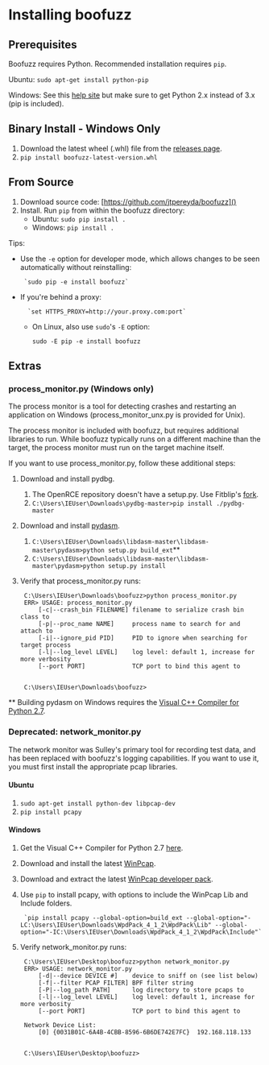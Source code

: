 Installing boofuzz
==================

Prerequisites
-------------
Boofuzz requires Python. Recommended installation requires `pip`.

Ubuntu: `sudo apt-get install python-pip`

Windows: See this [help site](http://www.howtogeek.com/197947/how-to-install-python-on-windows/)
but make sure to get Python 2.x instead of 3.x (pip is included).

Binary Install - Windows Only
-----------------------------

1. Download the latest wheel (.whl) file from the [releases page](https://github.com/jtpereyda/boofuzz/releases).
2. `pip install boofuzz-latest-version.whl`

From Source
-----------

1. Download source code: [https://github.com/jtpereyda/boofuzz]()
2. Install. Run `pip` from within the boofuzz directory:
    * Ubuntu: `sudo pip install .`
    * Windows: `pip install .`

Tips:

 * Use the `-e` option for developer mode, which allows changes to be seen
   automatically without reinstalling:

        `sudo pip -e install boofuzz`

* If you're behind a proxy:

        `set HTTPS_PROXY=http://your.proxy.com:port`
    * On Linux, also use `sudo`'s `-E` option:

        `sudo -E pip -e install boofuzz`

Extras
------

### process_monitor.py (Windows only)
The process monitor is a tool for detecting crashes and restarting an
application on Windows (process_monitor_unx.py is provided for Unix).

The process monitor is included with boofuzz, but requires additional libraries
to run. While boofuzz typically runs on a different machine than the target,
the process monitor must run on the target machine itself.

If you want to use process_monitor.py, follow these additional steps:

1. Download and install pydbg.
    1. The OpenRCE repository doesn't have a setup.py. Use Fitblip's [fork](https://github.com/Fitblip/pydbg).
    2. `C:\Users\IEUser\Downloads\pydbg-master>pip install ./pydbg-master`
2. Download and install [pydasm](https://github.com/jtpereyda/libdasm).
    1. `C:\Users\IEUser\Downloads\libdasm-master\libdasm-master\pydasm>python setup.py build_ext`**
    2. `C:\Users\IEUser\Downloads\libdasm-master\libdasm-master\pydasm>python setup.py install`
3. Verify that process_monitor.py runs:

        C:\Users\IEUser\Downloads\boofuzz>python process_monitor.py
        ERR> USAGE: process_monitor.py
            [-c|--crash_bin FILENAME] filename to serialize crash bin class to
            [-p|--proc_name NAME]     process name to search for and attach to
            [-i|--ignore_pid PID]     PID to ignore when searching for target process
            [-l|--log_level LEVEL]    log level: default 1, increase for more verbosity
            [--port PORT]             TCP port to bind this agent to


        C:\Users\IEUser\Downloads\boofuzz>

** Building pydasm on Windows requires the [Visual C++ Compiler for Python 2.7](http://aka.ms/vcpython27).

### Deprecated: network_monitor.py
The network monitor was Sulley's primary tool for recording test data, and has
been replaced with boofuzz's logging capabilities. If you want to use it, you
must first install the appropriate pcap libraries.

#### Ubuntu

1. `sudo apt-get install python-dev libpcap-dev`
2. `pip install pcapy`

#### Windows

1. Get the Visual C++ Compiler for Python 2.7 [here](http://aka.ms/vcpython27).
2. Download and install the latest [WinPcap](http://www.dependencywalker.com/).
3. Download and extract the latest [WinPcap developer pack](https://www.winpcap.org/devel.htm).
4. Use `pip` to install pcapy, with options to include the WinPcap Lib and Include folders.

        `pip install pcapy --global-option=build_ext --global-option="-LC:\Users\IEUser\Downloads\WpdPack_4_1_2\WpdPack\Lib" --global-option="-IC:\Users\IEUser\Downloads\WpdPack_4_1_2\WpdPack\Include"`
5. Verify network_monitor.py runs:

        C:\Users\IEUser\Desktop\boofuzz>python network_monitor.py
        ERR> USAGE: network_monitor.py
            [-d|--device DEVICE #]    device to sniff on (see list below)
            [-f|--filter PCAP FILTER] BPF filter string
            [-P|--log_path PATH]      log directory to store pcaps to
            [-l|--log_level LEVEL]    log level: default 1, increase for more verbosity
            [--port PORT]             TCP port to bind this agent to

        Network Device List:
            [0] {0031B01C-6A4B-4CBB-8596-6B6DE742E7FC}  192.168.118.133


        C:\Users\IEUser\Desktop\boofuzz>
